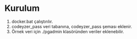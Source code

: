 # Kurulum
1) docker.bat çalıştırılır.
2) codeyzer_pass veri tabanına, codeyzer_pass şeması eklenir.
3) Örnek veri için ./pgadmin klasöründen veriler eklenebilir.